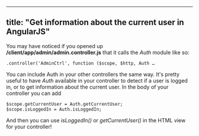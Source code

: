 
---
title: "Get information about the current user in AngularJS"
---

You may have noticed if you opened up **/client/app/admin/admin.controller.js** that it calls the _Auth_ module like so:

    .controller('AdminCtrl', function ($scope, $http, Auth …

You can include Auth in your other controllers the same way. It's pretty useful to have _Auth_ available in your controller to detect if a user is logged in, or to get information about the current user. In the body of your controller you can add

    $scope.getCurrentUser = Auth.getCurrentUser;
    $scope.isLoggedIn = Auth.isLoggedIn;

And then you can use _isLoggedIn()_ or _getCurrentUser()_ in the HTML view for your controller!
